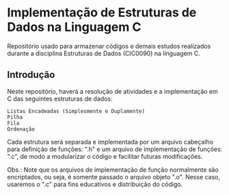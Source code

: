 # Implementação de Estruturas de Dados na Linguagem C

Repositório usado para armazenar códigos e demais estudos realizados durante a disciplina Estruturas de Dados (CIC0090) na linguagem C.

## Introdução

Neste repositório, haverá a resolução de atividades e a implementação em C das seguintes estruturas de dados:

    Listas Encadeadas (Simplesmente e Duplamente)
    Pilha
    Fila
    Ordenação

Cada estrutura será separada e implementada por um arquivo cabeçalho para definição de funções: ".h" e um arquivo de implementação de funções: ".c", de modo a modularizar o código e facilitar futuras modificações.

Obs.: Note que os arquivos de implementação de função normalmente são encriptados, ou seja, é somente passado o arquivo objeto ".o". Nesse caso, usaremos o ".c" para fins educativos e distribuição do código.
